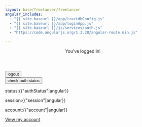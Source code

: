 ```yaml
---
layout: base/freelancer/freelancer
angular_includes:
  - "{{ site.baseurl }}/app/tractdbConfig.js"
  - "{{ site.baseurl }}/app/loginApp.js"
  - "{{ site.baseurl }}/js/services/auth.js"
  - "https://code.angularjs.org/1.2.28/angular-route.min.js"
  
---
```


<!-- Header -->
<header>
  <div class="container">
      <div class="row">
          <div class="col-lg-12">
              <div class="intro-text">
                  <span class="skills">You've logged in!</span>
              </div>
          </div>
      </div>
  </div>
</header>

                  
<div ng-app="loginApp">

<div class="container base-content">
    <div class="row">
    <div ng-controller="logoutController">
    <button ng-click="logout()">logout</button> 
    </div>
    </div>
</div>

<div class="container base-content">
    <div class="row">
    <div ng-controller="authController">
    <button ng-click="checkAuth()">check auth status</button> 
    <p>status:{{"authStatus"|angular}}</p>
     <p>session:{{"session"|angular}}</p>
      <p>account:{{"account"|angular}}</p>
    <a href="/js/views/auth.html">View my account</a>
    </div>
    </div>
</div>



</div>